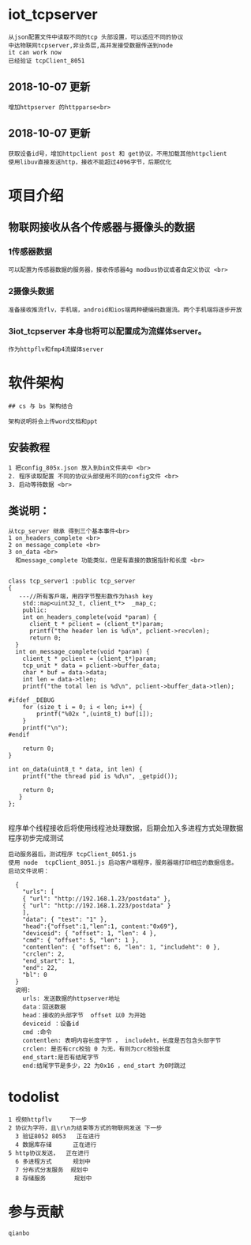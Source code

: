 # iot_tcpserver

    从json配置文件中读取不同的tcp 头部设置，可以适应不同的协议
    中达物联网tcpserver,非业务层,高并发接受数据传送到node
    it can work now
    已经验证 tcpClient_8051 

## 2018-10-07 更新
  
    增加httpserver 的httpparse<br>

## 2018-10-07 更新
 
    获取设备id号，增加httpclient post 和 get协议，不用加载其他httpclient
    使用libuv直接发送http，接收不能超过4096字节，后期优化





# 项目介绍

  ## 物联网接收从各个传感器与摄像头的数据

  ### 1传感器数据
 
    可以配置为传感器数据的服务器，接收传感器4g modbus协议或者自定义协议 <br>
  
  ### 2摄像头数据
    
    准备接收推流flv，手机端，android和ios端两种硬编码数据流。两个手机端将逐步开放
  
  ### 3iot_tcpserver 本身也将可以配置成为流媒体server。
    
    作为httpflv和fmp4流媒体server

# 软件架构
 
    ## cs 与 bs 架构结合
  
    架构说明将会上传word文档和ppt

## 安装教程

    1 把config_805x.json 放入到bin文件夹中 <br>
    2. 程序读取配置 不同的协议头部使用不同的config文件 <br>
    3. 启动等待数据 <br>

## 类说明：
    
    从tcp_server 继承 得到三个基本事件<br>
    1 on_headers_complete <br>
    2 on message_complete <br>
    3 on_data <br>
      和message_complete 功能类似，但是有直接的数据指针和长度 <br>
    

    class tcp_server1 :public tcp_server
    {
       ---//所有客戶端，用四字节整形数作为hash key
	    std::map<uint32_t, client_t*>  _map_c;
	    public:
	    int on_headers_complete(void *param) {
		  client_t * pclient = (client_t*)param;
		  printf("the header len is %d\n", pclient->recvlen);
		  return 0;
	  }
	  int on_message_complete(void *param) {
		client_t * pclient = (client_t*)param;
		tcp_unit * data = pclient->buffer_data;
		char * buf = data->data;
		int len = data->tlen;
		printf("the total len is %d\n", pclient->buffer_data->tlen);

	#ifdef _DEBUG
		for (size_t i = 0; i < len; i++) {
			printf("%02x ",(uint8_t) buf[i]);
		}
		printf("\n");
	#endif

		return 0;
	}

	int on_data(uint8_t * data, int len) {
		printf("the thread pid is %d\n", _getpid());

		return 0;
       }
    };
  
	
    
  <br>  
    程序单个线程接收后将使用线程池处理数据，后期会加入多进程方式处理数据


  <br>  
	   程序初步完成测试

    启动服务器后，测试程序 tcpClient_8051.js
    使用 node  tcpClient_8051.js 启动客户端程序，服务器端打印相应的数据信息。
    启动文件说明：

      {
        "urls": [
		{ "url": "http://192.168.1.23/postdata" },
		{ "url": "http://192.168.1.223/postdata" }
        ],
        "data": { "test": "1" },
	    "head":{"offset":1,"len":1, content:"0x69"},
	    "deviceid": { "offset": 1, "len": 4 },
	    "cmd": { "offset": 5, "len": 1 },
	    "contentlen": { "offset": 6, "len": 1, "includeht": 0 },
	    "crclen": 2,
	    "end_start": 1,
	    "end": 22,
	    "bl": 0
      }
      说明:
        urls: 发送数据的httpserver地址
		data：回送数据
		head：接收的头部字节  offset 以0 为开始
		deviceid ：设备id
		cmd :命令
		contentlen: 表明内容长度字节 ， includeht，长度是否包含头部字节
		crclen: 是否有crc校验 0 为无，有则为crc校验长度
		end_start:是否有结尾字节
		end:结尾字节是多少，22 为0x16 ，end_start 为0时跳过 

# todolist
   
    1 视频httpflv     下一步
    2 协议为字符，且\r\n为结束等方式的物联网发送 下一步
	  3 验证8052 8053   正在进行
	  4 数据库存储      正在进行
    5 http协议发送，  正在进行
	  6 多进程方式      规划中
	  7 分布式分发服务  规划中
	  8 存储服务        规划中
	
# 参与贡献

    qianbo